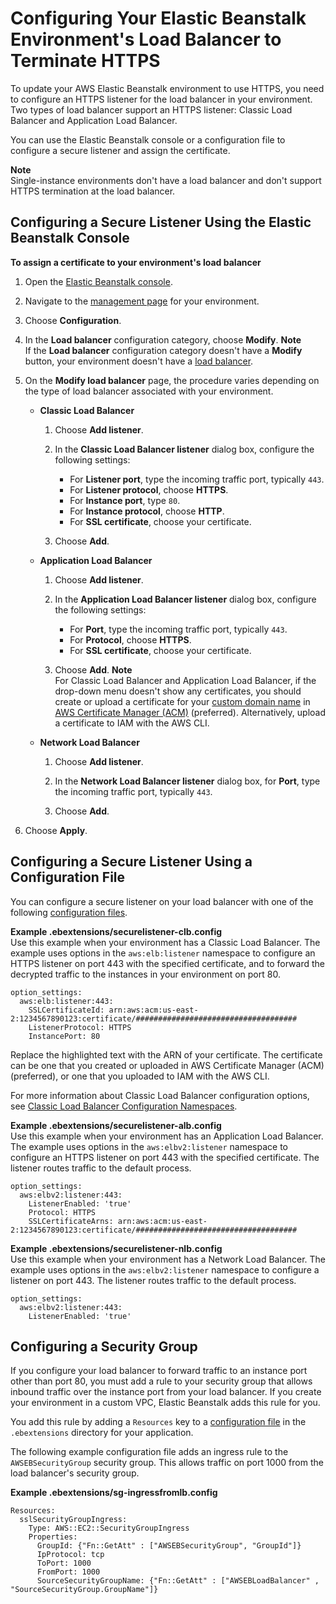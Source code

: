 # Configuring Your Elastic Beanstalk Environment's Load Balancer to Terminate HTTPS<a name="configuring-https-elb"></a>

To update your AWS Elastic Beanstalk environment to use HTTPS, you need to configure an HTTPS listener for the load balancer in your environment\. Two types of load balancer support an HTTPS listener: Classic Load Balancer and Application Load Balancer\.

You can use the Elastic Beanstalk console or a configuration file to configure a secure listener and assign the certificate\.

**Note**  
Single\-instance environments don't have a load balancer and don't support HTTPS termination at the load balancer\.

## Configuring a Secure Listener Using the Elastic Beanstalk Console<a name="configuring-https-elb.console"></a>

**To assign a certificate to your environment's load balancer**

1. Open the [Elastic Beanstalk console](https://console.aws.amazon.com/elasticbeanstalk)\.

1. Navigate to the [management page](environments-console.md) for your environment\.

1. Choose **Configuration**\.

1. In the **Load balancer** configuration category, choose **Modify**\.
**Note**  
If the **Load balancer** configuration category doesn't have a **Modify** button, your environment doesn't have a [load balancer](using-features-managing-env-types.md#using-features.managing.changetype)\.

1. On the **Modify load balancer** page, the procedure varies depending on the type of load balancer associated with your environment\.
   + **Classic Load Balancer**

     1. Choose **Add listener**\.

     1. In the **Classic Load Balancer listener** dialog box, configure the following settings:
        + For **Listener port**, type the incoming traffic port, typically `443`\.
        + For **Listener protocol**, choose **HTTPS**\.
        + For **Instance port**, type `80`\.
        + For **Instance protocol**, choose **HTTP**\.
        + For **SSL certificate**, choose your certificate\.

     1. Choose **Add**\.
   + **Application Load Balancer**

     1. Choose **Add listener**\.

     1. In the **Application Load Balancer listener** dialog box, configure the following settings:
        + For **Port**, type the incoming traffic port, typically `443`\.
        + For **Protocol**, choose **HTTPS**\.
        + For **SSL certificate**, choose your certificate\.

     1. Choose **Add**\.
**Note**  
For Classic Load Balancer and Application Load Balancer, if the drop\-down menu doesn't show any certificates, you should create or upload a certificate for your [custom domain name](customdomains.md) in [AWS Certificate Manager \(ACM\)](https://docs.aws.amazon.com/acm/latest/userguide/) \(preferred\)\. Alternatively, upload a certificate to IAM with the AWS CLI\.
   + **Network Load Balancer**

     1. Choose **Add listener**\.

     1. In the **Network Load Balancer listener** dialog box, for **Port**, type the incoming traffic port, typically `443`\.

     1. Choose **Add**\.

1. Choose **Apply**\.

## Configuring a Secure Listener Using a Configuration File<a name="configuring-https-elb.configurationfile"></a>

You can configure a secure listener on your load balancer with one of the following [configuration files](ebextensions.md)\.

**Example \.ebextensions/securelistener\-clb\.config**  
Use this example when your environment has a Classic Load Balancer\. The example uses options in the `aws:elb:listener` namespace to configure an HTTPS listener on port 443 with the specified certificate, and to forward the decrypted traffic to the instances in your environment on port 80\.  

```
option_settings:
  aws:elb:listener:443:
    SSLCertificateId: arn:aws:acm:us-east-2:1234567890123:certificate/####################################
    ListenerProtocol: HTTPS
    InstancePort: 80
```

Replace the highlighted text with the ARN of your certificate\. The certificate can be one that you created or uploaded in AWS Certificate Manager \(ACM\) \(preferred\), or one that you uploaded to IAM with the AWS CLI\.

For more information about Classic Load Balancer configuration options, see [Classic Load Balancer Configuration Namespaces](environments-cfg-clb.md#environments-cfg-clb-namespace)\.

**Example \.ebextensions/securelistener\-alb\.config**  
Use this example when your environment has an Application Load Balancer\. The example uses options in the `aws:elbv2:listener` namespace to configure an HTTPS listener on port 443 with the specified certificate\. The listener routes traffic to the default process\.  

```
option_settings:
  aws:elbv2:listener:443:
    ListenerEnabled: 'true'
    Protocol: HTTPS
    SSLCertificateArns: arn:aws:acm:us-east-2:1234567890123:certificate/####################################
```

**Example \.ebextensions/securelistener\-nlb\.config**  
Use this example when your environment has a Network Load Balancer\. The example uses options in the `aws:elbv2:listener` namespace to configure a listener on port 443\. The listener routes traffic to the default process\.  

```
option_settings:
  aws:elbv2:listener:443:
    ListenerEnabled: 'true'
```

## Configuring a Security Group<a name="configuring-https-elb.security-group"></a>

If you configure your load balancer to forward traffic to an instance port other than port 80, you must add a rule to your security group that allows inbound traffic over the instance port from your load balancer\. If you create your environment in a custom VPC, Elastic Beanstalk adds this rule for you\.

You add this rule by adding a `Resources` key to a [configuration file](ebextensions.md) in the `.ebextensions` directory for your application\.

The following example configuration file adds an ingress rule to the `AWSEBSecurityGroup` security group\. This allows traffic on port 1000 from the load balancer's security group\.

**Example \.ebextensions/sg\-ingressfromlb\.config**  

```
Resources:
  sslSecurityGroupIngress:
    Type: AWS::EC2::SecurityGroupIngress
    Properties:
      GroupId: {"Fn::GetAtt" : ["AWSEBSecurityGroup", "GroupId"]}
      IpProtocol: tcp
      ToPort: 1000
      FromPort: 1000
      SourceSecurityGroupName: {"Fn::GetAtt" : ["AWSEBLoadBalancer" , "SourceSecurityGroup.GroupName"]}
```